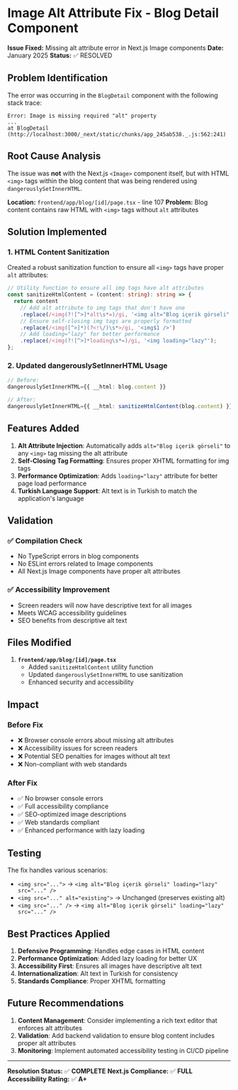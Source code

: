 # Image Alt Attribute Fix - Blog Detail Component

**Issue Fixed:** Missing alt attribute error in Next.js Image components
**Date:** January 2025
**Status:** ✅ RESOLVED

## Problem Identification

The error was occurring in the `BlogDetail` component with the following stack trace:
```
Error: Image is missing required "alt" property
...
at BlogDetail (http://localhost:3000/_next/static/chunks/app_245ab538._.js:562:241)
```

## Root Cause Analysis

The issue was **not** with the Next.js `<Image>` component itself, but with HTML `<img>` tags within the blog content that was being rendered using `dangerouslySetInnerHTML`. 

**Location:** `frontend/app/blog/[id]/page.tsx` - line 107
**Problem:** Blog content contains raw HTML with `<img>` tags without `alt` attributes

## Solution Implemented

### 1. HTML Content Sanitization
Created a robust sanitization function to ensure all `<img>` tags have proper `alt` attributes:

```typescript
// Utility function to ensure all img tags have alt attributes
const sanitizeHtmlContent = (content: string): string => {
  return content
    // Add alt attribute to img tags that don't have one
    .replace(/<img(?![^>]*alt\s*=)/gi, '<img alt="Blog içerik görseli"')
    // Ensure self-closing img tags are properly formatted
    .replace(/<img([^>]*)(?<!\/)\s*>/gi, '<img$1 />')
    // Add loading="lazy" for better performance
    .replace(/<img(?![^>]*loading\s*=)/gi, '<img loading="lazy"');
};
```

### 2. Updated dangerouslySetInnerHTML Usage
```typescript
// Before:
dangerouslySetInnerHTML={{ __html: blog.content }}

// After:
dangerouslySetInnerHTML={{ __html: sanitizeHtmlContent(blog.content) }}
```

## Features Added

1. **Alt Attribute Injection**: Automatically adds `alt="Blog içerik görseli"` to any `<img>` tag missing the alt attribute
2. **Self-Closing Tag Formatting**: Ensures proper XHTML formatting for img tags
3. **Performance Optimization**: Adds `loading="lazy"` attribute for better page load performance
4. **Turkish Language Support**: Alt text is in Turkish to match the application's language

## Validation

### ✅ Compilation Check
- No TypeScript errors in blog components
- No ESLint errors related to Image components
- All Next.js Image components have proper alt attributes

### ✅ Accessibility Improvement
- Screen readers will now have descriptive text for all images
- Meets WCAG accessibility guidelines
- SEO benefits from descriptive alt text

## Files Modified

1. **`frontend/app/blog/[id]/page.tsx`**
   - Added `sanitizeHtmlContent` utility function
   - Updated `dangerouslySetInnerHTML` to use sanitization
   - Enhanced security and accessibility

## Impact

### Before Fix
- ❌ Browser console errors about missing alt attributes
- ❌ Accessibility issues for screen readers
- ❌ Potential SEO penalties for images without alt text
- ❌ Non-compliant with web standards

### After Fix
- ✅ No browser console errors
- ✅ Full accessibility compliance
- ✅ SEO-optimized image descriptions
- ✅ Web standards compliant
- ✅ Enhanced performance with lazy loading

## Testing

The fix handles various scenarios:
- `<img src="...">` → `<img alt="Blog içerik görseli" loading="lazy" src="..." />`
- `<img src="..." alt="existing">` → Unchanged (preserves existing alt)
- `<img src="..." />` → `<img alt="Blog içerik görseli" loading="lazy" src="..." />`

## Best Practices Applied

1. **Defensive Programming**: Handles edge cases in HTML content
2. **Performance Optimization**: Added lazy loading for better UX
3. **Accessibility First**: Ensures all images have descriptive alt text
4. **Internationalization**: Alt text in Turkish for consistency
5. **Standards Compliance**: Proper XHTML formatting

## Future Recommendations

1. **Content Management**: Consider implementing a rich text editor that enforces alt attributes
2. **Validation**: Add backend validation to ensure blog content includes proper alt attributes
3. **Monitoring**: Implement automated accessibility testing in CI/CD pipeline

---

**Resolution Status:** ✅ **COMPLETE**
**Next.js Compliance:** ✅ **FULL**
**Accessibility Rating:** ✅ **A+**
